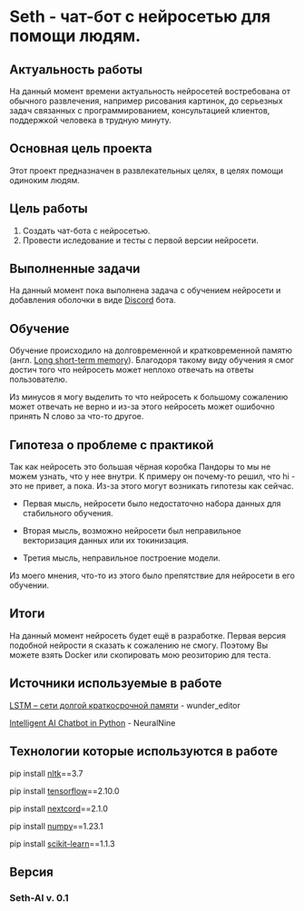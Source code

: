# Seth - чат-бот с нейросетью для помощи людям.
## Актуальность работы
На данный момент времени актуальность нейросетей востребована от обычного развлечения, например рисования картинок, до серьезных задач связанных с программированием, консультацией клиентов, поддержкой человека в трудную минуту.

## Основная цель проекта
Этот проект предназначен в развлекательных целях, в целях помощи одиноким людям.

## Цель работы
1. Cоздать чат-бота с нейросетью.
2. Провести иследование и тесты с первой версии нейросети.

## Выполненные задачи
На данный момент пока выполнена задача с обучением нейросети и добавления оболочки в виде [Discord](https://discord.com/) бота.

## Обучение 
Обучение происходило на долговременной и кратковременной памятю (англ. [Long short-term memory](https://habr.com/ru/company/wunderfund/blog/331310/)).
Благодоря такому виду обучения я смог достич того что нейросеть может неплохо отвечать на ответы пользователю.

Из минусов я могу выделить то что нейросеть к большому сожалению может отвечать не верно и из-за этого нейросеть может ошибочно принять N слово за что-то другое.

## Гипотеза о проблеме с практикой 
Так как нейросеть это большая чёрная коробка Пандоры то мы не можем узнать, что у нее внутри. К примеру он почему-то решил, что hi - это не привет, а пока. Из-за этого могут возникать гипотезы как сейчас.

- Первая мысль, нейросети было недостаточно набора данных для стабильного обучения.

- Вторая мысль, возможно нейросети был неправильное векторизация данных или их токинизация.

- Третия мысль, неправильное построение модели.

Из моего мнения, что-то из этого было препятствие для нейросети в его обучении.

## Итоги
На данный момент нейросеть будет ещё в разработке. Первая версия подобной нейрости я сказать к сожалению не смогу.
Поэтому Вы можете взять Docker или скопировать мою реозиторию для теста.

## Источники используемые в работе
[LSTM – сети долгой краткосрочной памяти](https://habr.com/ru/company/wunderfund/blog/331310/) - wunder_editor

[Intelligent AI Chatbot in Python](https://youtu.be/1lwddP0KUEg) - NeuralNine

## Технологии которые используются в работе
pip install [nltk](https://github.com/nltk/nltk)==3.7

pip install [tensorflow](https://github.com/tensorflow/tensorflow)==2.10.0

pip install [nextcord](https://github.com/nextcord/nextcord)==2.1.0

pip install [numpy](https://github.com/numpy/numpy)==1.23.1

pip install [scikit-learn](https://github.com/scikit-learn/scikit-learn)==1.1.3

## Версия 
### Seth-AI v. 0.1
